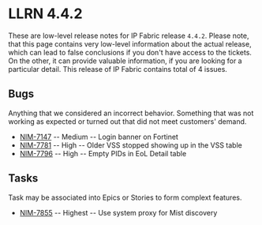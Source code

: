 # LLRN 4.4.2

These are low-level release notes for IP Fabric release `4.4.2`. Please note, that this page contains very low-level information about the actual release, which can lead to false conclusions if you don't have access to the tickets. On the other, it can provide valuable information, if you are looking for a particular detail. This release of IP Fabric contains total of 4 issues.

## Bugs

Anything that we considered an incorrect behavior. Something that was not working as expected or turned out that did not meet customers' demand.

- [NIM-7147](https://ipfabric.atlassian.net/browse/NIM-7147) -- Medium -- Login banner on Fortinet
- [NIM-7781](https://ipfabric.atlassian.net/browse/NIM-7781) -- High -- Older VSS stopped showing up in the VSS table
- [NIM-7796](https://ipfabric.atlassian.net/browse/NIM-7796) -- High -- Empty PIDs in EoL Detail table

## Tasks

Task may be associated into Epics or Stories to form complext features.

- [NIM-7855](https://ipfabric.atlassian.net/browse/NIM-7855) -- Highest -- Use system proxy for Mist discovery
